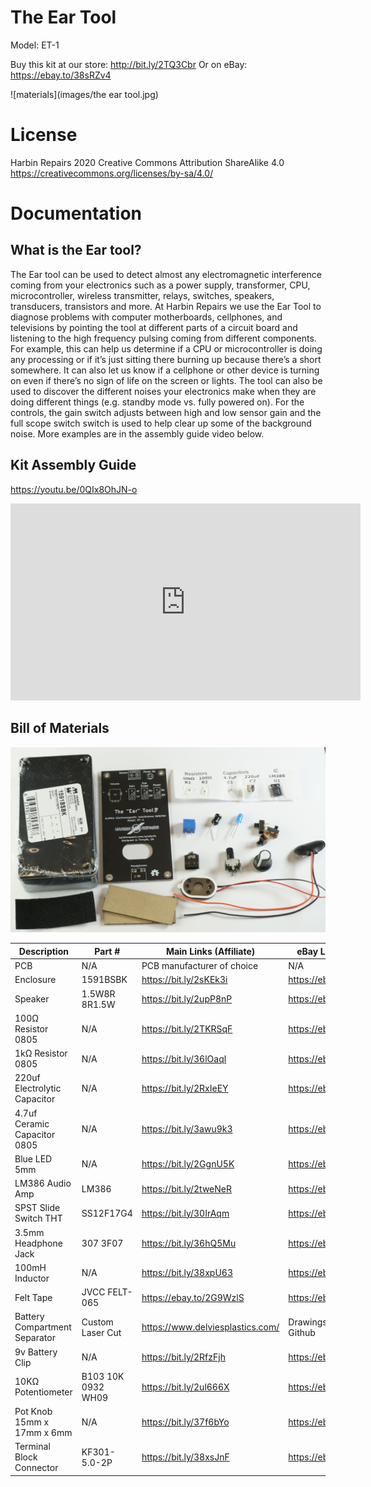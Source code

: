 # The Ear Tool

Model: ET-1

Buy this kit at our store: http://bit.ly/2TQ3Cbr
Or on eBay: https://ebay.to/38sRZv4

![materials](images/the ear tool.jpg)

# License
Harbin Repairs 2020
Creative Commons Attribution ShareAlike 4.0
https://creativecommons.org/licenses/by-sa/4.0/

# Documentation

## What is the Ear tool?
The Ear tool can be used to detect almost any electromagnetic interference coming from your electronics such as a power supply, transformer, CPU, microcontroller, wireless transmitter, relays, switches, speakers, transducers, transistors and more. At Harbin Repairs we use the Ear Tool to diagnose problems with computer motherboards, cellphones, and televisions by pointing the tool at different parts of a circuit board and listening to the high frequency pulsing coming from different components. For example, this can help us determine if a CPU or microcontroller is doing any processing or if it’s just sitting there burning up because there’s a short somewhere. It can also let us know if a cellphone or other device is turning on even if there’s no sign of life on the screen or lights. The tool can also be used to discover the different noises your electronics make when they are doing different things (e.g. standby mode vs. fully powered on). For the controls, the gain switch adjusts between high and low sensor gain and the full scope switch switch is used to help clear up some of the background noise. More examples are in the assembly guide video below.
## Kit Assembly Guide

https://youtu.be/0QIx8OhJN-o

<iframe width="560" height="315" src="https://www.youtube.com/embed/0QIx8OhJN-o" frameborder="0" allow="accelerometer; autoplay; encrypted-media; gyroscope; picture-in-picture" allowfullscreen></iframe>

## Bill of Materials

![materials](images/materials.jpg)

| Description                   | Part #             | Main Links (Affiliate)      | eBay Links (Affiliate)  | Amazon Links (Affiliate) |
|-------------------------------|--------------------|-----------------------------|-------------------------|--------------------------|
| PCB                           | N/A                | PCB manufacturer of choice  | N/A                     | N/A                      |
| Enclosure                     | 1591BSBK           | https://bit.ly/2sKEk3i      | https://ebay.to/30SXp05 | https://amzn.to/2um65Qa  |
| Speaker                       | 1.5W8R 8R1.5W      | https://bit.ly/2upP8nP      | https://ebay.to/36eXlbX | N/A                      |
| 100Ω Resistor 0805            | N/A                | https://bit.ly/2TKRSqF      | https://ebay.to/2ul6eDt | N/A                      |
| 1kΩ Resistor 0805             | N/A                | https://bit.ly/36lOaql      | https://ebay.to/2TNRTtY | N/A                      |
| 220uf Electrolytic Capacitor  | N/A                | https://bit.ly/2RxIeEY      | https://ebay.to/2RHrTh0 | N/A                      |
| 4.7uf Ceramic Capacitor 0805  | N/A                | https://bit.ly/3awu9k3      | https://ebay.to/36lOJ3r | N/A                      |
| Blue LED 5mm                  | N/A                | https://bit.ly/2GgnU5K      | https://ebay.to/37h1f5p | https://amzn.to/37sNP6c  |
| LM386 Audio Amp               | LM386              | https://bit.ly/2tweNeR      | https://ebay.to/2RHXmA1 | N/A                      |
| SPST Slide Switch THT         | SS12F17G4          | https://bit.ly/30IrAqm      | https://ebay.to/30MXx14 | N/A                      |
| 3.5mm Headphone Jack          | 307 3F07           | https://bit.ly/36hQ5Mu      | https://ebay.to/36eJQcm | https://amzn.to/36eYmRj  |
| 100mH Inductor                | N/A                | https://bit.ly/38xpU63      | https://ebay.to/36eJQJo | https://amzn.to/2TNTjoi  |
| Felt Tape                     | JVCC FELT-065      | https://ebay.to/2G9WzlS     | https://ebay.to/2G9WzlS | https://amzn.to/30JB05h  |
| Battery Compartment Separator | Custom Laser Cut   | https://www.delviesplastics.com/ | Drawings available on Github | N/A                      |
| 9v Battery Clip               | N/A                | https://bit.ly/2RfzFjh      | https://ebay.to/2uis6zx | https://amzn.to/2TKSEnB  |
| 10KΩ Potentiometer            | B103 10K 0932 WH09 | https://bit.ly/2ul666X      | https://ebay.to/2NRkgno | N/A                      |
| Pot Knob 15mm x 17mm x 6mm    | N/A                | https://bit.ly/37f6bYo      | https://ebay.to/37jvYim | https://amzn.to/2GawAur  |
| Terminal Block Connector      | KF301-5.0-2P       | https://bit.ly/38xsJnF      | https://ebay.to/3avkOZG | https://amzn.to/369tQZ2  |
